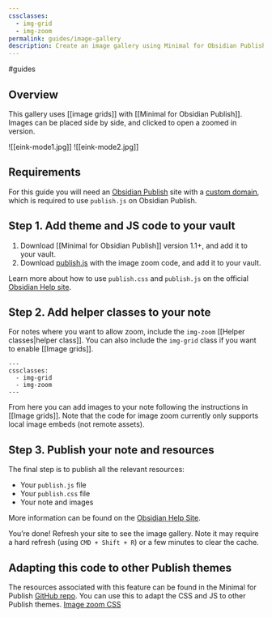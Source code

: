 ```yaml
---
cssclasses:
  - img-grid
  - img-zoom
permalink: guides/image-gallery
description: Create an image gallery using Minimal for Obsidian Publish. Images can be placed side by side, and clicked to open a zoomed in version.
---
```

#guides

## Overview

This gallery uses [[image grids]] with [[Minimal for Obsidian Publish]]. Images can be placed side by side, and clicked to open a zoomed in version.

![[eink-mode1.jpg]]
![[eink-mode2.jpg]]

## Requirements

For this guide you will need an [Obsidian Publish](https://obsidian.md/publish) site with a [custom domain](https://help.obsidian.md/Obsidian+Publish/Set+up+a+custom+domain), which is required to use `publish.js` on Obsidian Publish.

## Step 1. Add theme and JS code to your vault

1. Download [[Minimal for Obsidian Publish]] version 1.1+, and add it to your vault.
2. Download [publish.js](https://github.com/kepano/obsidian-minimal-publish/blob/master/publish.js) with the image zoom code, and add it to your vault.

Learn more about how to use `publish.css` and `publish.js` on the official [Obsidian Help site](https://help.obsidian.md/Obsidian+Publish/Customize+your+site).

## Step 2. Add helper classes to your note

For notes where you want to allow zoom, include the `img-zoom` [[Helper classes|helper class]]. You can also include the `img-grid` class if you want to enable [[Image grids]].

```
---
cssclasses:
  - img-grid
  - img-zoom
---
```

From here you can add images to your note following the instructions in [[Image grids]]. Note that the code for image zoom currently only supports local image embeds (not remote assets).

## Step 3. Publish your note and resources

The final step is to publish all the relevant resources:

- Your `publish.js` file
- Your `publish.css` file
- Your note and images

More information can be found on the [Obsidian Help Site](https://help.obsidian.md/Obsidian+Publish/Publish+and+unpublish+notes).

You’re done! Refresh your site to see the image gallery. Note it may require a hard refresh (using `CMD + Shift + R`) or a few minutes to clear the cache.

## Adapting this code to other Publish themes

The resources associated with this feature can be found in the Minimal for Publish [GitHub repo](https://github.com/kepano/obsidian-minimal-publish/tree/master). You can use this to adapt the CSS and JS to other Publish themes. [Image zoom CSS](https://github.com/kepano/obsidian-minimal-publish/blob/master/src/scss/publish/image-zoom.scss)
